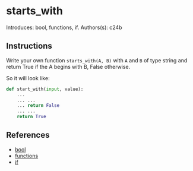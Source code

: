 # starts_with
Introduces: bool, functions, if.
Authors(s): c24b

## Instructions

Write your own function `starts_with(A, B)` with `A` and `B` of type string and
return True if the A begins with B, False otherwise.

So it will look like:
```python
def start_with(input, value):
    ...
    ... ...
    ... return False
    ... ...
    return True
```

## References
 - [bool](https://docs.python.org/3/library/stdtypes.html#boolean-operations-and-or-not)
 - [functions](https://docs.python.org/3/tutorial/controlflow.html#defining-functions)
 - [if](https://docs.python.org/3/tutorial/controlflow.html#if-statements)
